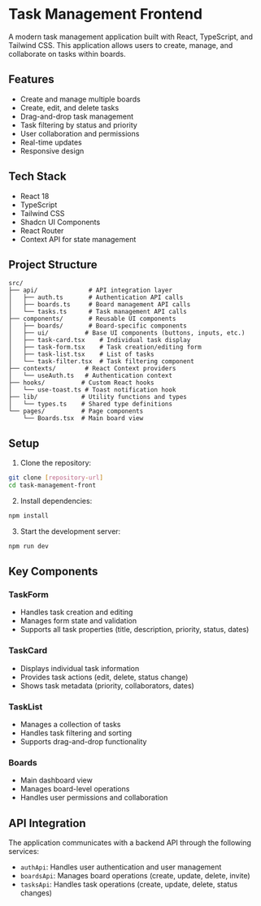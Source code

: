 # Task Management Frontend

A modern task management application built with React, TypeScript, and Tailwind CSS. This application allows users to create, manage, and collaborate on tasks within boards.

## Features

- Create and manage multiple boards
- Create, edit, and delete tasks
- Drag-and-drop task management
- Task filtering by status and priority
- User collaboration and permissions
- Real-time updates
- Responsive design

## Tech Stack

- React 18
- TypeScript
- Tailwind CSS
- Shadcn UI Components
- React Router
- Context API for state management

## Project Structure

```
src/
├── api/              # API integration layer
│   ├── auth.ts       # Authentication API calls
│   ├── boards.ts     # Board management API calls
│   └── tasks.ts      # Task management API calls
├── components/       # Reusable UI components
│   ├── boards/       # Board-specific components
│   ├── ui/          # Base UI components (buttons, inputs, etc.)
│   ├── task-card.tsx    # Individual task display
│   ├── task-form.tsx    # Task creation/editing form
│   ├── task-list.tsx    # List of tasks
│   └── task-filter.tsx  # Task filtering component
├── contexts/        # React Context providers
│   └── useAuth.ts   # Authentication context
├── hooks/          # Custom React hooks
│   └── use-toast.ts # Toast notification hook
├── lib/            # Utility functions and types
│   └── types.ts    # Shared type definitions
└── pages/          # Page components
    └── Boards.tsx  # Main board view
```

## Setup

1. Clone the repository:
```bash
git clone [repository-url]
cd task-management-front
```

2. Install dependencies:
```bash
npm install
```

3. Start the development server:
```bash
npm run dev
```

## Key Components

### TaskForm
- Handles task creation and editing
- Manages form state and validation
- Supports all task properties (title, description, priority, status, dates)

### TaskCard
- Displays individual task information
- Provides task actions (edit, delete, status change)
- Shows task metadata (priority, collaborators, dates)

### TaskList
- Manages a collection of tasks
- Handles task filtering and sorting
- Supports drag-and-drop functionality

### Boards
- Main dashboard view
- Manages board-level operations
- Handles user permissions and collaboration

## API Integration

The application communicates with a backend API through the following services:

- `authApi`: Handles user authentication and user management
- `boardsApi`: Manages board operations (create, update, delete, invite)
- `tasksApi`: Handles task operations (create, update, delete, status changes)


